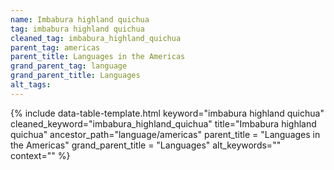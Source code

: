 ```yaml
---
name: Imbabura highland quichua
tag: imbabura highland quichua
cleaned_tag: imbabura_highland_quichua
parent_tag: americas
parent_title: Languages in the Americas
grand_parent_tag: language
grand_parent_title: Languages
alt_tags: 
---
```


{% include data-table-template.html 
  keyword="imbabura highland quichua" 
  cleaned_keyword="imbabura_highland_quichua" 
  title="Imbabura highland quichua"
  ancestor_path="language/americas" 
  parent_title = "Languages in the Americas"
  grand_parent_title = "Languages"
  alt_keywords=""
  context=""
%}

